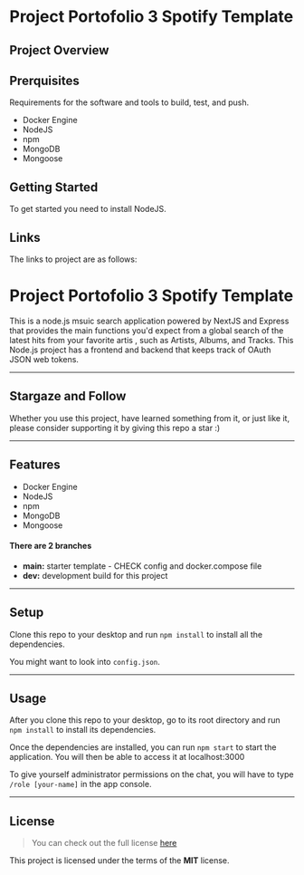# Project Portofolio 3 Spotify Template

## Project Overview


## Prerquisites 

Requirements for the software and tools to build, test, and push.

   - Docker Engine
   - NodeJS
   - npm
   - MongoDB
   - Mongoose

## Getting Started

To get started you need to install NodeJS.

## Links 

The links to project are as follows: 

Project Portofolio 3 Spotify Template 
============

This is a node.js msuic search application powered by NextJS and Express that provides the main functions you'd expect from a global search of the latest hits from your favorite artis , such as Artists, Albums, and Tracks. This Node.js project has a frontend and backend that keeps track of OAuth JSON web tokens.



---
## Stargaze and Follow

Whether you use this project, have learned something from it, or just like it, please consider supporting it by giving this repo a star :)

---

## Features
- Docker Engine
- NodeJS
- npm
- MongoDB
- Mongoose


#### There are 2 branches
- **main:** starter template - CHECK config and docker.compose file
- **dev:** development build for this project

---

## Setup
Clone this repo to your desktop and run `npm install` to install all the dependencies.

You might want to look into `config.json`.

---

## Usage
After you clone this repo to your desktop, go to its root directory and run `npm install` to install its dependencies.

Once the dependencies are installed, you can run  `npm start` to start the application. You will then be able to access it at localhost:3000

To give yourself administrator permissions on the chat, you will have to type `/role [your-name]` in the app console.

---

## License
>You can check out the full license [here](https://github.com/IgorAntun/node-chat/blob/master/LICENSE)

This project is licensed under the terms of the **MIT** license.
